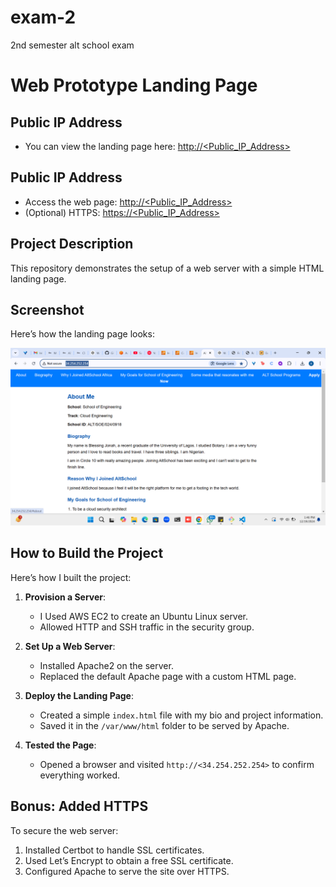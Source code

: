 # exam-2
2nd semester alt school exam
# Web Prototype Landing Page
## Public IP Address

- You can view the landing page here: [http://<Public_IP_Address>](http://34.254.252.254)

## Public IP Address
- Access the web page: [http://<Public_IP_Address>](http://34.254.252.254)
- (Optional) HTTPS: [https://<Public_IP_Address>](https://blessingjonah.mooo.com)

## Project Description
This repository demonstrates the setup of a web server with a simple HTML landing page. 

## Screenshot
Here’s how the landing page looks:

![Landing Page Screenshot](./README.me/images/screenshot1.png.png)

## How to Build the Project
Here’s how I built the project:

1. **Provision a Server**:
   - I Used AWS EC2 to create an Ubuntu Linux server.
   - Allowed HTTP and SSH traffic in the security group.

2. **Set Up a Web Server**:
   - Installed Apache2 on the server.
   - Replaced the default Apache page with a custom HTML page.

3. **Deploy the Landing Page**:
   - Created a simple `index.html` file with my bio and project information.
   - Saved it in the `/var/www/html` folder to be served by Apache.

4. **Tested the Page**:
   - Opened a browser and visited `http://<34.254.252.254>` to confirm everything worked.
## Bonus: Added HTTPS
To secure the web server:
1. Installed Certbot to handle SSL certificates.
2. Used Let’s Encrypt to obtain a free SSL certificate.
3. Configured Apache to serve the site over HTTPS.
